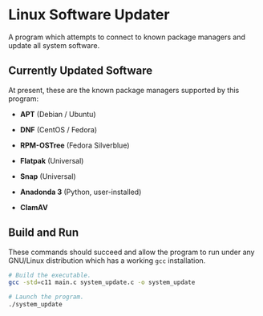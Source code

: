# Linux Software Updater

A program which attempts to connect to known package managers and update all
system software.

## Currently Updated Software

At present, these are the known package managers supported by this program:

- **APT** (Debian / Ubuntu)
- **DNF** (CentOS / Fedora)
- **RPM-OSTree** (Fedora Silverblue)

- **Flatpak** (Universal)
- **Snap** (Universal)

- **Anadonda 3** (Python, user-installed)

- **ClamAV**

## Build and Run

These commands should succeed and allow the program to run under any GNU/Linux
distribution which has a working `gcc` installation.

```bash
# Build the executable.
gcc -std=c11 main.c system_update.c -o system_update

# Launch the program.
./system_update
```
